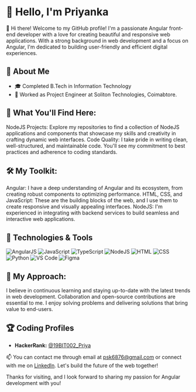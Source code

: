# 👋 Hello, I'm Priyanka

👋 Hi there! Welcome to my GitHub profile! I'm a passionate Angular front-end developer with a love for creating beautiful and responsive web applications. With a strong background in web development and a focus on Angular, I'm dedicated to building user-friendly and efficient digital experiences.

## 🚀 About Me
- 🎓 Completed B.Tech in Information Technology
- 💼 Worked as Project Engineer at Soliton Technologies, Coimabtore.
  

## 🚀 What You'll Find Here:

NodeJS Projects: Explore my repositories to find a collection of NodeJS applications and components that showcase my skills and creativity in crafting dynamic web interfaces.
Code Quality: I take pride in writing clean, well-structured, and maintainable code. You'll see my commitment to best practices and adherence to coding standards.

## 🛠️ My Toolkit:

Angular: I have a deep understanding of Angular and its ecosystem, from creating robust components to optimizing performance.
HTML, CSS, and JavaScript: These are the building blocks of the web, and I use them to create responsive and visually appealing interfaces.
NodeJS: I'm experienced in integrating with backend services to build seamless and interactive web applications.

## 🔧 Technologies & Tools

![AngularJS](https://img.shields.io/badge/AngularjS-F05032?style=flat&logo=git&logoColor=white)
![JavaScript](https://img.shields.io/badge/JavaScript-F05032?style=flat&logo=git&logoColor=white)
![TypeScript](https://img.shields.io/badge/TypeScript-F05032?style=flat&logo=git&logoColor=white)
![NodeJS](https://img.shields.io/badge/NodeJS-F05032?style=flat&logo=git&logoColor=white)
![HTML](https://img.shields.io/badge/HTML-E34F26?style=flat&logo=html5&logoColor=white)
![CSS](https://img.shields.io/badge/CSS3-1572B6?style=flat&logo=css3&logoColor=white)
![Python](https://img.shields.io/badge/Python-3776AB?style=flat&logo=python&logoColor=white)
![VS Code](https://img.shields.io/badge/VS_Code-007ACC?style=flat&logo=visualstudiocode&logoColor=white)
![Figma](https://img.shields.io/badge/Figma-F24E1E?style=flat&logo=figma&logoColor=white)


## 📝 My Approach:
I believe in continuous learning and staying up-to-date with the latest trends in web development. Collaboration and open-source contributions are essential to me. I enjoy solving problems and delivering solutions that bring value to end-users.

## 🏆 Coding Profiles

- **HackerRank:** [@19BIT002_Priya](https://www.hackerrank.com/profile/19BIT002_Priya) 


📫 You can contact me through email at psk6876@gmail.com or connect with me on [LinkedIn](https://www.linkedin.com/in/priyanka-s-b779661b0). Let's build the future of the web together!


Thanks for visiting, and I look forward to sharing my passion for Angular development with you!
